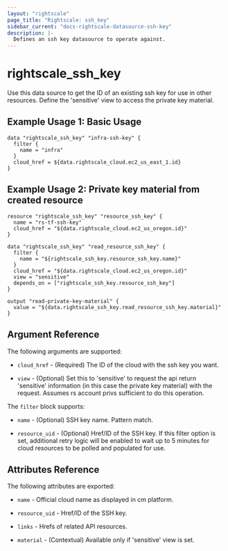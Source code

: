 ```yaml
---
layout: "rightscale"
page_title: "Rightscale: ssh_key"
sidebar_current: "docs-rightscale-datasource-ssh-key"
description: |-
  Defines an ssh key datasource to operate against.
---
```


# rightscale_ssh_key

Use this data source to get the ID of an existing ssh key for use in other resources.  Define the 'sensitive' view to access the private key material.

## Example Usage 1: Basic Usage

```hcl
data "rightscale_ssh_key" "infra-ssh-key" {
  filter {
    name = "infra"
  }
  cloud_href = ${data.rightscale_cloud.ec2_us_east_1.id}
}
```
## Example Usage 2: Private key material from created resource

```hcl
resource "rightscale_ssh_key" "resource_ssh_key" {
  name = "rs-tf-ssh-key"
  cloud_href = "${data.rightscale_cloud.ec2_us_oregon.id}"
}

data "rightscale_ssh_key" "read_resource_ssh_key" {
  filter {
    name = "${rightscale_ssh_key.resource_ssh_key.name}"
  }
  cloud_href = "${data.rightscale_cloud.ec2_us_oregon.id}"
  view = "sensitive"
  depends_on = ["rightscale_ssh_key.resource_ssh_key"]
}

output "read-private-key-material" {
  value = "${data.rightscale_ssh_key.read_resource_ssh_key.material}"
}
```

## Argument Reference

The following arguments are supported:

* `cloud_href` - (Required) The ID of the cloud with the ssh key you want.

* `view` - (Optional) Set this to 'sensitive' to request the api return 'sensitive' information (in this case the private key material) with the request. Assumes rs account privs sufficient to do this operation.

The `filter` block supports:

* `name` - (Optional) SSH key name.  Pattern match.

* `resource_uid` - (Optional) Href/ID of the SSH key.  If this filter option is set, additional retry logic will be enabled to wait up to 5 minutes for cloud resources to be polled and populated for use.

## Attributes Reference

The following attributes are exported:

* `name` - Official cloud name as displayed in cm platform.

* `resource_uid` - Href/ID of the SSH key.

* `links` - Hrefs of related API resources.

* `material` - (Contextual) Available only if 'sensitive' view is set.